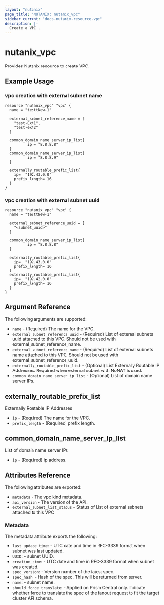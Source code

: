 ```yaml
---
layout: "nutanix"
page_title: "NUTANIX: nutanix_vpc"
sidebar_current: "docs-nutanix-resource-vpc"
description: |-
  Create a VPC .
---
```


# nutanix_vpc

Provides Nutanix resource to create VPC.

## Example Usage

### vpc creation with external subnet name

```hcl
resource "nutanix_vpc" "vpc" {
  name = "testtNew-1"

  external_subnet_reference_name = [
    "test-Ext1",
    "test-ext2"
  ]

  common_domain_name_server_ip_list{
          ip = "8.8.8.8"
  }
  common_domain_name_server_ip_list{
          ip = "8.8.8.9"
  }

  externally_routable_prefix_list{
    ip=  "192.43.0.0"
    prefix_length= 16
  }
}
```

### vpc creation with external subnet uuid

```hcl
resource "nutanix_vpc" "vpc" {
  name = "testtNew-1"

  external_subnet_reference_uuid = [
    "<subnet_uuid>"
  ]

  common_domain_name_server_ip_list{
          ip = "8.8.8.8"
  }

  externally_routable_prefix_list{
    ip=  "192.43.0.0"
    prefix_length= 16
  }
  externally_routable_prefix_list{
    ip=  "192.42.0.0"
    prefix_length= 16
  }
}
```

## Argument Reference

The following arguments are supported:

* `name` - (Required) The name for the VPC.
* `external_subnet_reference_uuid` - (Required) List of external subnets uuid attached to this VPC. Should not be used with external_subnet_reference_name. 
* `external_subnet_reference_name` - (Required) List of external subnets name attached to this VPC. Should not be used with external_subnet_reference_uuid. 
* `externally_routable_prefix_list` - (Optional) List Externally Routable IP Addresses. Required when external subnet with NoNAT is used. 
* `common_domain_name_server_ip_list` - (Optional) List of domain name server IPs. 

## externally_routable_prefix_list
Externally Routable IP Addresses

* `ip` - (Required) The name for the VPC.
* `prefix_length` - (Required) prefix length.


## common_domain_name_server_ip_list
List of domain name server IPs

* `ip` - (Required) ip address.


## Attributes Reference

The following attributes are exported:

* `metadata` - The vpc kind metadata.
* `api_version` - The version of the API.
* `external_subnet_list_status` - Status of List of external subnets attached to this VPC

### Metadata

The metadata attribute exports the following:

* `last_update_time`: - UTC date and time in RFC-3339 format when subnet was last updated.
* `UUID`: - subnet UUID.
* `creation_time`: - UTC date and time in RFC-3339 format when subnet was created.
* `spec_version`: - Version number of the latest spec.
* `spec_hash`: - Hash of the spec. This will be returned from server.
* `name`: - subnet name.
* `should_force_translate`: - Applied on Prism Central only. Indicate whether force to translate the spec of the fanout request to fit the target cluster API schema.
